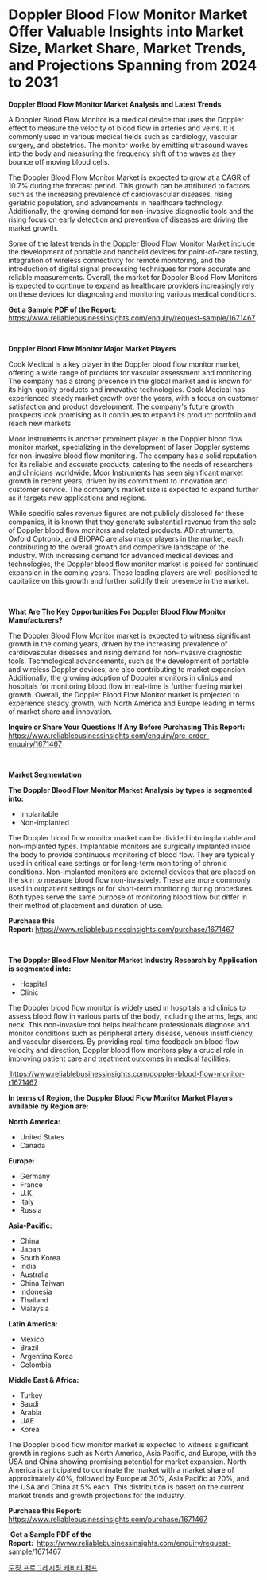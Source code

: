 <p><h1>Doppler Blood Flow Monitor Market Offer Valuable Insights into Market Size, Market Share, Market Trends, and Projections Spanning from 2024 to 2031</h1></p><p><strong>Doppler Blood Flow Monitor Market Analysis and Latest Trends</strong></p>
<p><p>A Doppler Blood Flow Monitor is a medical device that uses the Doppler effect to measure the velocity of blood flow in arteries and veins. It is commonly used in various medical fields such as cardiology, vascular surgery, and obstetrics. The monitor works by emitting ultrasound waves into the body and measuring the frequency shift of the waves as they bounce off moving blood cells.</p><p>The Doppler Blood Flow Monitor Market is expected to grow at a CAGR of 10.7% during the forecast period. This growth can be attributed to factors such as the increasing prevalence of cardiovascular diseases, rising geriatric population, and advancements in healthcare technology. Additionally, the growing demand for non-invasive diagnostic tools and the rising focus on early detection and prevention of diseases are driving the market growth.</p><p>Some of the latest trends in the Doppler Blood Flow Monitor Market include the development of portable and handheld devices for point-of-care testing, integration of wireless connectivity for remote monitoring, and the introduction of digital signal processing techniques for more accurate and reliable measurements. Overall, the market for Doppler Blood Flow Monitors is expected to continue to expand as healthcare providers increasingly rely on these devices for diagnosing and monitoring various medical conditions.</p></p>
<p><strong>Get a Sample PDF of the Report:&nbsp;</strong> <a href="https://www.reliablebusinessinsights.com/enquiry/request-sample/1671467">https://www.reliablebusinessinsights.com/enquiry/request-sample/1671467</a></p>
<p>&nbsp;</p>
<p><strong>Doppler Blood Flow Monitor Major Market Players</strong></p>
<p><p>Cook Medical is a key player in the Doppler blood flow monitor market, offering a wide range of products for vascular assessment and monitoring. The company has a strong presence in the global market and is known for its high-quality products and innovative technologies. Cook Medical has experienced steady market growth over the years, with a focus on customer satisfaction and product development. The company's future growth prospects look promising as it continues to expand its product portfolio and reach new markets.</p><p>Moor Instruments is another prominent player in the Doppler blood flow monitor market, specializing in the development of laser Doppler systems for non-invasive blood flow monitoring. The company has a solid reputation for its reliable and accurate products, catering to the needs of researchers and clinicians worldwide. Moor Instruments has seen significant market growth in recent years, driven by its commitment to innovation and customer service. The company's market size is expected to expand further as it targets new applications and regions.</p><p>While specific sales revenue figures are not publicly disclosed for these companies, it is known that they generate substantial revenue from the sale of Doppler blood flow monitors and related products. ADInstruments, Oxford Optronix, and BIOPAC are also major players in the market, each contributing to the overall growth and competitive landscape of the industry. With increasing demand for advanced medical devices and technologies, the Doppler blood flow monitor market is poised for continued expansion in the coming years. These leading players are well-positioned to capitalize on this growth and further solidify their presence in the market.</p></p>
<p>&nbsp;</p>
<p><strong>What Are The Key Opportunities For Doppler Blood Flow Monitor Manufacturers?</strong></p>
<p><p>The Doppler Blood Flow Monitor market is expected to witness significant growth in the coming years, driven by the increasing prevalence of cardiovascular diseases and rising demand for non-invasive diagnostic tools. Technological advancements, such as the development of portable and wireless Doppler devices, are also contributing to market expansion. Additionally, the growing adoption of Doppler monitors in clinics and hospitals for monitoring blood flow in real-time is further fueling market growth. Overall, the Doppler Blood Flow Monitor market is projected to experience steady growth, with North America and Europe leading in terms of market share and innovation.</p></p>
<p><strong>Inquire or Share Your Questions If Any Before Purchasing This Report:</strong> <a href="https://www.reliablebusinessinsights.com/enquiry/pre-order-enquiry/1671467">https://www.reliablebusinessinsights.com/enquiry/pre-order-enquiry/1671467</a></p>
<p>&nbsp;</p>
<p><strong>Market Segmentation</strong></p>
<p><strong>The Doppler Blood Flow Monitor Market Analysis by types is segmented into:</strong></p>
<p><ul><li>Implantable</li><li>Non-implanted</li></ul></p>
<p><p>The Doppler blood flow monitor market can be divided into implantable and non-implanted types. Implantable monitors are surgically implanted inside the body to provide continuous monitoring of blood flow. They are typically used in critical care settings or for long-term monitoring of chronic conditions. Non-implanted monitors are external devices that are placed on the skin to measure blood flow non-invasively. These are more commonly used in outpatient settings or for short-term monitoring during procedures. Both types serve the same purpose of monitoring blood flow but differ in their method of placement and duration of use.</p></p>
<p><strong>Purchase this Report:&nbsp;</strong><a href="https://www.reliablebusinessinsights.com/purchase/1671467">https://www.reliablebusinessinsights.com/purchase/1671467</a></p>
<p>&nbsp;</p>
<p><strong>The Doppler Blood Flow Monitor Market Industry Research by Application is segmented into:</strong></p>
<p><ul><li>Hospital</li><li>Clinic</li></ul></p>
<p><p>The Doppler blood flow monitor is widely used in hospitals and clinics to assess blood flow in various parts of the body, including the arms, legs, and neck. This non-invasive tool helps healthcare professionals diagnose and monitor conditions such as peripheral artery disease, venous insufficiency, and vascular disorders. By providing real-time feedback on blood flow velocity and direction, Doppler blood flow monitors play a crucial role in improving patient care and treatment outcomes in medical facilities.</p></p>
<p><a href="https://www.reliablebusinessinsights.com/doppler-blood-flow-monitor-r1671467">&nbsp;https://www.reliablebusinessinsights.com/doppler-blood-flow-monitor-r1671467</a></p>
<p><strong>In terms of Region, the Doppler Blood Flow Monitor Market Players available by Region are:</strong></p>
<p>
    <p> <strong> North America: </strong>
        <ul>
            <li>United States</li>
            <li>Canada</li>
        </ul>
        </p> 
    <p> <strong> Europe: </strong>
        <ul>
            <li>Germany</li>
            <li>France</li>
            <li>U.K.</li>
            <li>Italy</li>
            <li>Russia</li>
        </ul>
        </p> 
    <p> <strong> Asia-Pacific: </strong>
        <ul>
            <li>China</li>
            <li>Japan</li>
            <li>South Korea</li>
            <li>India</li>
            <li>Australia</li>
            <li>China Taiwan</li>
            <li>Indonesia</li>
            <li>Thailand</li>
            <li>Malaysia</li>
        </ul>
        </p> 
    <p> <strong> Latin America: </strong>
        <ul>
            <li>Mexico</li>
            <li>Brazil</li>
            <li>Argentina Korea</li>
            <li>Colombia</li>
        </ul>
        </p> 
    <p> <strong> Middle East & Africa: </strong>
        <ul>
            <li>Turkey</li>
            <li>Saudi</li>
            <li>Arabia</li>
            <li>UAE</li>
            <li>Korea</li>
        </ul>
    </p>
    </p>
<p><p>The Doppler blood flow monitor market is expected to witness significant growth in regions such as North America, Asia Pacific, and Europe, with the USA and China showing promising potential for market expansion. North America is anticipated to dominate the market with a market share of approximately 40%, followed by Europe at 30%, Asia Pacific at 20%, and the USA and China at 5% each. This distribution is based on the current market trends and growth projections for the industry.</p></p>
<p><strong>Purchase this Report: </strong><a href="https://www.reliablebusinessinsights.com/purchase/1671467">https://www.reliablebusinessinsights.com/purchase/1671467</a></p>
<p>&nbsp;<strong>Get a Sample PDF of the Report:&nbsp;&nbsp;</strong><a href="https://www.reliablebusinessinsights.com/enquiry/request-sample/1671467">https://www.reliablebusinessinsights.com/enquiry/request-sample/1671467</a></p>
<p><strong></strong></p>
<p><p><a href="https://medium.com/@kavonhansen15/%EB%8F%84%EC%8B%B1-%EC%A7%84%ED%96%89-%EC%A4%91%EC%9D%B8-%ED%98%B8%ED%8D%BC-%ED%8E%8C%ED%94%84-%EC%8B%9C%EC%9E%A5%EC%9D%80-%EC%8B%9C%EC%9E%A5-%EC%A0%90%EC%9C%A0%EC%9C%A8-%EC%8B%9C%EC%9E%A5-%ED%8A%B8%EB%A0%8C%EB%93%9C-%EB%B0%8F-%EC%8B%9C%EC%9E%A5-%EC%84%B1%EC%9E%A5%EC%97%90-%EB%8C%80%ED%95%9C-%EC%A0%95%EB%B3%B4%EB%A5%BC-%EC%A0%9C%EA%B3%B5%ED%95%A9%EB%8B%88%EB%8B%A4-1ee643d599ed">도징 프로그레시징 캐비티 펌프</a></p></p>